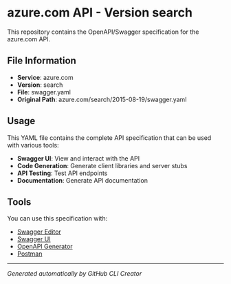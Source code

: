 # azure.com API - Version search

This repository contains the OpenAPI/Swagger specification for the azure.com API.

## File Information

- **Service**: azure.com
- **Version**: search
- **File**: swagger.yaml
- **Original Path**: azure.com/search/2015-08-19/swagger.yaml

## Usage

This YAML file contains the complete API specification that can be used with various tools:

- **Swagger UI**: View and interact with the API
- **Code Generation**: Generate client libraries and server stubs
- **API Testing**: Test API endpoints
- **Documentation**: Generate API documentation

## Tools

You can use this specification with:

- [Swagger Editor](https://editor.swagger.io/)
- [Swagger UI](https://swagger.io/tools/swagger-ui/)
- [OpenAPI Generator](https://openapi-generator.tech/)
- [Postman](https://www.postman.com/)

---

*Generated automatically by GitHub CLI Creator*
